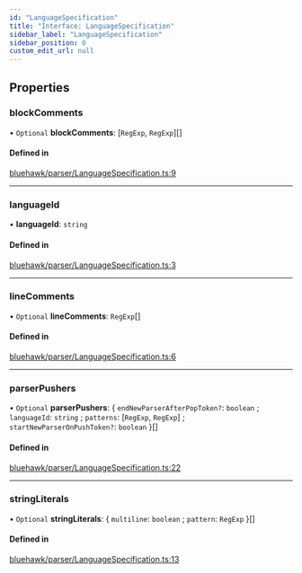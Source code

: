 ```yaml
---
id: "LanguageSpecification"
title: "Interface: LanguageSpecification"
sidebar_label: "LanguageSpecification"
sidebar_position: 0
custom_edit_url: null
---
```


## Properties

### blockComments

• `Optional` **blockComments**: [`RegExp`, `RegExp`][]

#### Defined in

[bluehawk/parser/LanguageSpecification.ts:9](https://github.com/krollins-mdb/Bluehawk/blob/0886b9526801a2b31a73b01fc05e9bdcbd23c69e/src/bluehawk/parser/LanguageSpecification.ts#L9)

___

### languageId

• **languageId**: `string`

#### Defined in

[bluehawk/parser/LanguageSpecification.ts:3](https://github.com/krollins-mdb/Bluehawk/blob/0886b9526801a2b31a73b01fc05e9bdcbd23c69e/src/bluehawk/parser/LanguageSpecification.ts#L3)

___

### lineComments

• `Optional` **lineComments**: `RegExp`[]

#### Defined in

[bluehawk/parser/LanguageSpecification.ts:6](https://github.com/krollins-mdb/Bluehawk/blob/0886b9526801a2b31a73b01fc05e9bdcbd23c69e/src/bluehawk/parser/LanguageSpecification.ts#L6)

___

### parserPushers

• `Optional` **parserPushers**: \{ `endNewParserAfterPopToken?`: `boolean` ; `languageId`: `string` ; `patterns`: [`RegExp`, `RegExp`] ; `startNewParserOnPushToken?`: `boolean`  }[]

#### Defined in

[bluehawk/parser/LanguageSpecification.ts:22](https://github.com/krollins-mdb/Bluehawk/blob/0886b9526801a2b31a73b01fc05e9bdcbd23c69e/src/bluehawk/parser/LanguageSpecification.ts#L22)

___

### stringLiterals

• `Optional` **stringLiterals**: \{ `multiline`: `boolean` ; `pattern`: `RegExp`  }[]

#### Defined in

[bluehawk/parser/LanguageSpecification.ts:13](https://github.com/krollins-mdb/Bluehawk/blob/0886b9526801a2b31a73b01fc05e9bdcbd23c69e/src/bluehawk/parser/LanguageSpecification.ts#L13)
